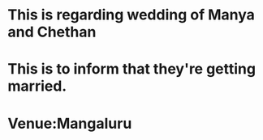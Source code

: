 # This is regarding wedding of Manya and Chethan
# This is to inform that they're getting married.
# Venue:Mangaluru